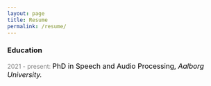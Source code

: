 ```yaml
---
layout: page
title: Resume
permalink: /resume/
---
```

<!--Download a detailed PDF <a style="color:#4CAE04" href="../assets/cv.pdf">here</a>. --!>
 <!--;text-decoration: underline;text-decoration-color: #4CAE04;text-decoration-thickness: 2px;text-underline-position: under;--!>
<h3 style="color:#111111"> Education </h3> 

<p style="color:#828282"> 2021 - present: <ins style="color:#000000; font-size:16px; text-decoration: none;"> PhD in Speech and Audio Processing, <i> Aalborg University.</i></ins></p>

<!-- <p style="color:#828282"> 2016 - 2020: <ins style="color:#000000; font-size:16px; text-decoration: none;"> MEng. Electrical and Electronic Engineering, <i> Imperial College London.</i></ins></p>

<p style="color:#828282"> 2010 - 2016: <ins style="color:#000000; font-size:16px; text-decoration: none;"> Certificat d'Enseignement Secondaire Supérieur (A-levels equiv.), <i> Athénée Royal Charles Rogier, Liège, Belgium</i></ins></p> -->

<!-- <h3 style="color:#111111"> Experience </h3>
<p style="color:#828282"> 2022: <ins style="color:#000000; font-size:16px; text-decoration: none;"> Research Scientist Intern, <i> Nuance Communications</i></ins></p>
<p style="color:#828282"> 2021 - present: <ins style="color:#000000; font-size:16px; text-decoration: none;"> Vice-Chair, Treasurer, <i> IEEE Student Branch, Imperial College London</i></ins></p>
<p style="color:#828282"> 2021 - present: <ins style="color:#000000; font-size:16px; text-decoration: none;"> Student Representative, <i> CSP Research Group, Imperial College London</i></ins></p>
<p style="color:#828282"> 2019 - present: <ins style="color:#000000; font-size:16px; text-decoration: none;"> Teaching Assistant, <i> EEE department, Imperial College London</i></ins></p>
<p style="color:#828282"> 2019: <ins style="color:#000000; font-size:16px; text-decoration: none;"> Research Intern, <i>Speech and Audio Processing Lab, Imperial College London</i></ins></p> -->

<!-- <h3 style="color:#111111"> Publications </h3>
<p style="color:#828282"> 2021: <ins style="color:#000000; font-size:16px; text-decoration: none;"> E. d'Olne, A. H. Moore, and P. A. Naylor, "Model-based beamforming for wearable microphone arrays", in <i>Proc.  Eur.  Signal  Process.  Conf. (EUSIPCO)</i>, Dublin, Ireland, 2021.</ins></p> -->

<!-- 
<h3 style="color:#111111"> Achievements </h3>
<p style="color:#828282"> 2020: <ins style="color:#000000; font-size:16px; text-decoration: none;"> Institute of Engineering and Technology (IET) Prize, <i>Imperial College London</i></ins></p>

<p style="color:#828282"> 2018, 2019, 2020: <ins style="color:#000000; font-size:16px; text-decoration: none;"> Dean's List for Academic Excellence, <i>Imperial College London</i></ins></p> -->
